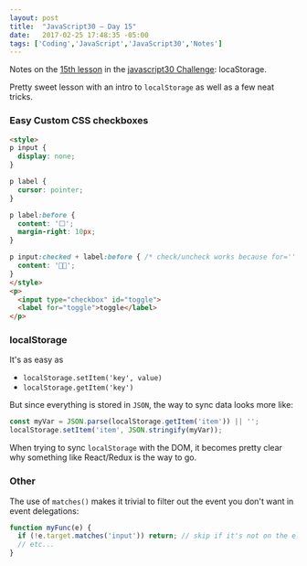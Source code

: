 ```yaml
---
layout: post
title:  "JavaScript30 – Day 15"
date:   2017-02-25 17:48:35 -05:00
tags: ['Coding','JavaScript','JavaScript30','Notes']
---
```


Notes on the [15th lesson][git] in the [javascript30 Challenge][js30]: locaStorage.

Pretty sweet lesson with an intro to `localStorage` as well as a few neat tricks.

### Easy Custom CSS checkboxes

```html
<style>
p input {
  display: none;
}

p label {
  cursor: pointer;
}

p label:before {
  content: '⬜️';
  margin-right: 10px;
}

p input:checked + label:before { /* check/uncheck works because for='' on <label> */
  content: '🏃🏻';
}
</style>
<p>
  <input type="checkbox" id="toggle">
  <label for="toggle">toggle</label>
</p>
```

### localStorage

It's as easy as

* `localStorage.setItem('key', value)`
* `localStorage.getItem('key')`

But since everything is stored in `JSON`, the way to sync data looks more like:

```js
const myVar = JSON.parse(localStorage.getItem('item')) || '';
localStorage.setItem('item', JSON.stringify(myVar));
```

When trying to sync `localStorage` with the DOM, it becomes pretty clear why something like React/Redux is the way to go.

### Other

The use of `matches()` makes it trivial to filter out the event you don't want in event delegations:

```js
function myFunc(e) {
  if (!e.target.matches('input')) return; // skip if it's not on the element you want
  // etc...
}
```

[js30]:https://javascript30.com
[git]:https://github.com/memoblue/JavaScript30/blob/master/15-localstorage/index.html
